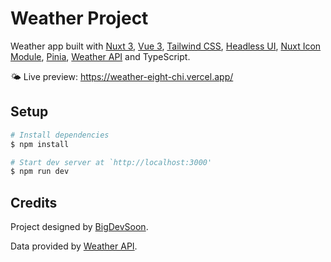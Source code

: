 # Weather Project

Weather app built with [Nuxt 3](https://nuxt.com/), [Vue 3](https://vuejs.org/), [Tailwind CSS](https://tailwindcss.nuxtjs.org/), [Headless UI](https://nuxt.com/modules/headlessui), [Nuxt Icon Module](https://nuxt.com/modules/icon), [Pinia](https://pinia.vuejs.org/), [Weather API](https://www.weatherapi.com) and TypeScript.

🌤️ Live preview: https://weather-eight-chi.vercel.app/

## Setup

```bash
# Install dependencies
$ npm install

# Start dev server at `http://localhost:3000'
$ npm run dev
```

## Credits

Project designed by [BigDevSoon](https://app.bigdevsoon.me/projects/just-weather-99e5d052-aa79-462c-bdfe-e04f0df33239).

Data provided by [Weather API](https://www.weatherapi.com).

